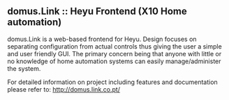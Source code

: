 ## domus.Link :: Heyu Frontend (X10 Home automation) ##

domus.Link is a web-based frontend for Heyu. Design focuses on separating configuration from actual controls thus giving the user a simple and user friendly GUI. The primary concern being that anyone with little or no knowledge of home automation systems can easily manage/administer the system.

For detailed information on project including features and documentation please refer to: http://domus.link.co.pt/